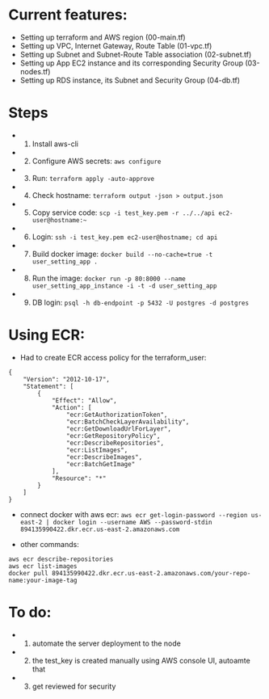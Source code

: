 # Current features: 
- Setting up terraform and AWS region (00-main.tf)
- Setting up VPC, Internet Gateway, Route Table (01-vpc.tf)
- Setting up Subnet and Subnet-Route Table association (02-subnet.tf)
- Setting up App EC2 instance and its corresponding Security Group (03-nodes.tf)
- Setting up RDS instance, its Subnet and Security Group  (04-db.tf)

# Steps
- 1. Install aws-cli
- 2. Configure AWS secrets: `aws configure`
- 3. Run: `terraform apply -auto-approve`
- 4. Check hostname: `terraform output -json > output.json`
- 5. Copy service code: `scp -i test_key.pem -r ../../api ec2-user@hostname:~`
- 6. Login: `ssh -i test_key.pem ec2-user@hostname; cd api`
- 7. Build docker image: `docker build --no-cache=true -t user_setting_app .`
- 8. Run the image: `docker run -p 80:8000 --name user_setting_app_instance -i -t -d user_setting_app`
- 9. DB login: `psql -h db-endpoint -p 5432 -U postgres -d postgres`


# Using ECR:
* Had to create ECR access policy for the terraform_user:
```
{
    "Version": "2012-10-17",
    "Statement": [
        {
            "Effect": "Allow",
            "Action": [
                "ecr:GetAuthorizationToken",
                "ecr:BatchCheckLayerAvailability",
                "ecr:GetDownloadUrlForLayer",
                "ecr:GetRepositoryPolicy",
                "ecr:DescribeRepositories",
                "ecr:ListImages",
                "ecr:DescribeImages",
                "ecr:BatchGetImage"
            ],
            "Resource": "*"
        }
    ]
}
```
* connect docker with aws ecr:
`aws ecr get-login-password --region us-east-2 | docker login --username AWS --password-stdin 894135990422.dkr.ecr.us-east-2.amazonaws.com`

* other commands:
```
aws ecr describe-repositories
aws ecr list-images
docker pull 894135990422.dkr.ecr.us-east-2.amazonaws.com/your-repo-name:your-image-tag
```

# To do:
- 1. automate the server deployment to the node
- 2. the test_key is created manually using AWS console UI, autoamte that
- 3. get reviewed for security
